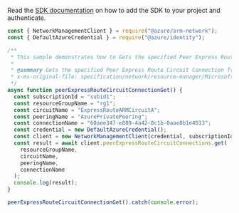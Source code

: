 Read the [SDK documentation](https://github.com/Azure/azure-sdk-for-js/blob/%40azure%2Farm-network_28.0.0/sdk/network/arm-network/README.md) on how to add the SDK to your project and authenticate.

```javascript
const { NetworkManagementClient } = require("@azure/arm-network");
const { DefaultAzureCredential } = require("@azure/identity");

/**
 * This sample demonstrates how to Gets the specified Peer Express Route Circuit Connection from the specified express route circuit.
 *
 * @summary Gets the specified Peer Express Route Circuit Connection from the specified express route circuit.
 * x-ms-original-file: specification/network/resource-manager/Microsoft.Network/stable/2021-08-01/examples/PeerExpressRouteCircuitConnectionGet.json
 */
async function peerExpressRouteCircuitConnectionGet() {
  const subscriptionId = "subid1";
  const resourceGroupName = "rg1";
  const circuitName = "ExpressRouteARMCircuitA";
  const peeringName = "AzurePrivatePeering";
  const connectionName = "60aee347-e889-4a42-8c1b-0aae8b1e4013";
  const credential = new DefaultAzureCredential();
  const client = new NetworkManagementClient(credential, subscriptionId);
  const result = await client.peerExpressRouteCircuitConnections.get(
    resourceGroupName,
    circuitName,
    peeringName,
    connectionName
  );
  console.log(result);
}

peerExpressRouteCircuitConnectionGet().catch(console.error);
```
